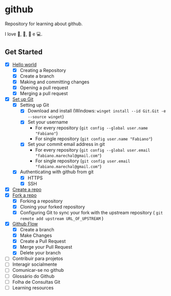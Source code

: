 # github
Repository for learning about github.

I love 🍕, 🎵, 📖 e 💻.

## Get Started
- [x] [Hello world](https://docs.github.com/pt/get-started/quickstart/hello-world)
  - [x] Creating a Repository
  - [x] Create a branch
  - [x] Making and committing changes
  - [x] Opening a pull request
  - [x] Merging a pull request
- [x] [Set up Git](https://docs.github.com/en/get-started/quickstart/set-up-git)
  - [x] Setting up Git
    - [x] Download and install (Windows: ```winget install --id Git.Git -e --source winget```)
    - [x] Set your username 
      - For every repository (```git config --global user.name "Fabiano"```)
      - For single repository (```git config user.name "Fabiano"```)
    - [x] Set your commit email address in git
      - For every repository (```git config --global user.email "fabiano.marechal@gmail.com"```)
      - For single repository (```git config user.email "fabiano.marechal@gmail.com"```)
  - [x] Authenticating with github from git
    - [x] HTTPS
    - [x] SSH 
- [x] [Create a repo](https://docs.github.com/en/get-started/quickstart/create-a-repo)
- [x] [Fork a repo](https://docs.github.com/en/get-started/quickstart/fork-a-repo)
  - [x] Forking a repository
  - [x] Cloning your forked repository
  - [x] Configuring Git to sync your fork with the upstream repository ( ```git remote add upstream URL_OF_UPSTREAM``` )
- [x] [Github Flow](https://docs.github.com/en/get-started/quickstart/github-flow) 
  - [x] Create a branch
  - [x] Make Changes
  - [x] Create a Pull Request
  - [x] Merge your Pull Request
  - [x] Delete your branch
- [ ] Contribuir para projetos
- [ ] Interagir socialmente
- [ ] Comunicar-se no github
- [ ] Glossário do Github
- [ ] Folha de Consultas Git
- [ ] Learning resources
